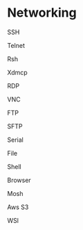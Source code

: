 # Networking

SSH

Telnet

Rsh

Xdmcp

RDP

VNC

FTP

SFTP

Serial

File

Shell

Browser

Mosh

Aws S3

WSl
